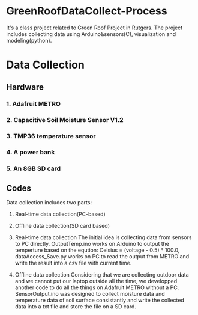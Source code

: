 # GreenRoofDataCollect-Process
It's a class project related to Green Roof Project in Rutgers. The project includes collecting data using Arduino&amp;sensors(C), visualization and modeling(python).
# Data Collection
## Hardware
### 1. Adafruit METRO

### 2. Capacitive Soil Moisture Sensor V1.2 
### 3. TMP36 temperature sensor
### 4. A power bank
### 5. An 8GB SD card


## Codes
Data collection includes two parts: 
  1. Real-time data collection(PC-based)
  2. Offline data collection(SD card based)
  
1. Real-time data collection
The initial idea is collecting data from sensors to PC directly. OutputTemp.ino works on Arduino to output the temperture based on the eqution: Celsius = (voltage - 0.5) * 100.0, dataAccess_Save.py works on PC to read the output from METRO and write the result into a csv file with current time.

2. Offline data collection
Considering that we are collecting outdoor data and we cannot put our laptop outside all the time, we developped another code to do all the things on Adafruit METRO without a PC. SensorOutput.ino was designed to collect moisture data and temperature data of soil surface consistantly and write the collected data into a txt file and store the file on a SD card.
